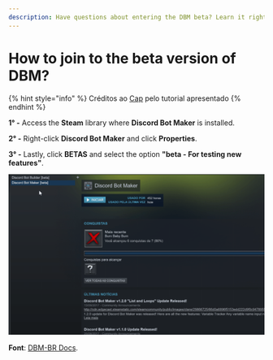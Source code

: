 ```yaml
---
description: Have questions about entering the DBM beta? Learn it right now.
---
```


# How to join to the beta version of DBM?

{% hint style="info" %}
Créditos ao [Cap](https://discordapp.com/users/293860296542388234) pelo tutorial apresentado
{% endhint %}

**1° -** Access the **Steam** library where **Discord Bot Maker** is installed.

**2° -** Right-click **Discord Bot Maker** and click **Properties**.

**3° -** Lastly, click **BETAS** and select the option **"beta - For testing new features"**.

![](../../../../.gitbook/assets/assets_-lp01j6rr6vzibztsimm_-lph-sgzsqphantj0c9p_-lph-a2niovjrvzog3a9_beta-dbm.gif)

**Font**: [DBM-BR Docs](https://dbmbr.gitbook.io/docs/faq/como-entrar-na-beta-do-dbm).

